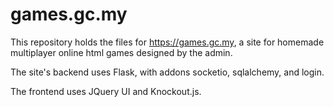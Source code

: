 # games.gc.my
This repository holds the files for https://games.gc.my, a site for homemade
multiplayer online html games designed by the admin.

The site's backend uses Flask, with addons socketio, sqlalchemy, and
login.

The frontend uses JQuery UI and Knockout.js.
